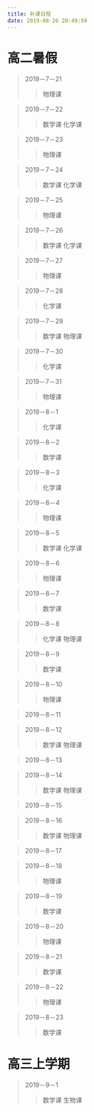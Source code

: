 ```yaml
---
title: 补课日程
date: 2019-08-26 20:49:59
---
```


# 高二暑假


> 2019－7－21
>> 物理课

> 2019－7－22
>> 数学课
>> 化学课

> 2019－7－23
>> 物理课

> 2019－7－24
>> 数学课
>> 化学课

> 2019－7－25
>> 物理课

> 2019－7－26
>> 数学课
>> 化学课

> 2019－7－27
>> 物理课

> 2019－7－28
>> 化学课

> 2019－7－29
>> 数学课
>> 物理课

> 2019－7－30
>> 化学课

> 2019－7－31
>> 物理课

> 2019－8－1
>> 化学课

> 2019－8－2
>> 数学课

> 2019－8－3
>> 化学课

> 2019－8－4
>> 物理课

> 2019－8－5
>> 数学课
>> 化学课

> 2019－8－6
>> 物理课

> 2019－8－7
>> 数学课

> 2019－8－8
>> 化学课
>> 物理课

> 2019－8－9
>> 数学课

> 2019－8－10
>> 物理课

> 2019－8－11
>>  

> 2019－8－12
>> 数学课
>> 物理课

> 2019－8－13
>>  

> 2019－8－14
>> 数学课
>> 物理课

> 2019－8－15
>>  

> 2019－8－16
>> 数学课
>> 物理课

> 2019－8－17
>>  

> 2019－8－18
>> 物理课

> 2019－8－19
>> 数学课

> 2019－8－20
>> 物理课

> 2019－8－21
>> 数学课

> 2019－8－22
>> 物理课

> 2019－8－23
>> 数学课

# 高三上学期

> 2019－9－1
>> 数学课
>> 生物课

